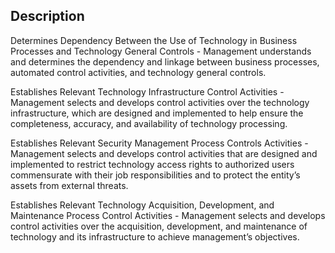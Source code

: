 ## Description

Determines Dependency Between the Use of Technology in Business Processes and Technology General Controls - Management understands and determines the dependency and linkage between business processes, automated control activities, and technology general controls.

Establishes Relevant Technology Infrastructure Control Activities - Management selects and develops control activities over the technology infrastructure, which are designed and implemented to help ensure the completeness, accuracy, and availability of technology processing.

Establishes Relevant Security Management Process Controls Activities - Management selects and develops control activities that are designed and implemented to restrict technology access rights to authorized users commensurate with their job responsibilities and to protect the entity’s assets from external threats.

Establishes Relevant Technology Acquisition, Development, and Maintenance Process Control Activities - Management selects and develops control activities over the acquisition, development, and maintenance of technology and its infrastructure to achieve management’s objectives.
